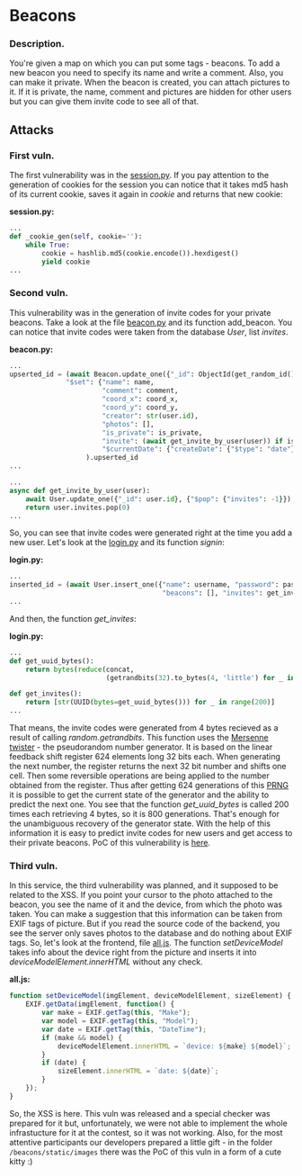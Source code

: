 # Beacons

### Description.

You're given a map on which you can put some tags - beacons. To add  a new beacon you need to specify its name and write a comment. Also, you can make it private. When the beacon is created, you can attach pictures to it. If it is private, the name, comment and pictures are hidden for other users but you can give them invite code to see all of that.

## Attacks

### First vuln.

The first vulnerability was in the [session.py](https://github.com/HackerDom/ructf-2019/blob/master/services/beacons/sessions.py). If you pay attention to the generation of cookies for the session you can notice that it takes md5 hash of its current cookie, saves it again in *cookie* and returns that new cookie:

**session.py:**

```python
...
def _cookie_gen(self, cookie=''):
    while True:
        cookie = hashlib.md5(cookie.encode()).hexdigest()
        yield cookie
...
```

### Second vuln. 

This vulnerability was in the generation of invite codes for your private beacons. Take a look at the file [beacon.py](https://github.com/HackerDom/ructf-2019/blob/master/services/beacons/beacons/controllers/beacon.py) and its function add_beacon. You can notice that invite codes were taken from the database *User*, list *invites*. 

**beacon.py:**

```python
...
upserted_id = (await Beacon.update_one({"_id": ObjectId(get_random_id())}, {
              "$set": {"name": name,
                       "comment": comment,
                       "coord_x": coord_x,
                       "coord_y": coord_y,
                       "creator": str(user.id),
                       "photos": [],
                       "is_private": is_private,
                       "invite": (await get_invite_by_user(user)) if is_private else ''},
                       "$currentDate": {"createDate": {"$type": "date"}}}, upsert=True)
                   ).upserted_id
...

```

```python
...
async def get_invite_by_user(user):
    await User.update_one({"_id": user.id}, {"$pop": {"invites": -1}})
    return user.invites.pop(0)
...
```

So, you can see that invite codes were generated right at the time you add a new user. Let's look at the [login.py](https://github.com/HackerDom/ructf-2019/blob/master/services/beacons/beacons/controllers/login.py) and its function *signin*:

**login.py:**

```python
...
inserted_id = (await User.insert_one({"name": username, "password": password, 
                                      "beacons": [], "invites": get_invites()})).inserted_id
...
```

And then, the function *get_invites*:

**login.py:**

```python
...
def get_uuid_bytes():
    return bytes(reduce(concat, 
                        (getrandbits(32).to_bytes(4, 'little') for _ in range(4)), bytearray()))

def get_invites():
    return [str(UUID(bytes=get_uuid_bytes())) for _ in range(200)]
...
```

That means, the invite codes were generated from 4 bytes recieved as a result of calling *random.getrandbits*.
This function uses the [Mersenne twister](https://en.wikipedia.org/wiki/Mersenne_Twister) - the pseudorandom number generator. It is based on the  linear feedback shift register 624 elements long 32 bits each. When generating the next number, the register returns the next 32 bit number and shifts one cell. Then some reversible operations are being applied to the number obtained from the register. Thus after getting 624 generations of this [PRNG](https://en.wikipedia.org/wiki/Pseudorandom_number_generator) it is possible to get the current state of the generator and the ability to predict the next one. You see that the function *get_uuid_bytes* is called 200 times each retrieving 4 bytes, so it is 800 generations. That's enough for the unambiguous recovery of the generator state. With the help of this information it is easy to predict invite codes for new users and get access to their private beacons. PoC of this vulnerability is [here](https://github.com/HackerDom/ructf-2019/blob/master/sploits/beacons/PoC_invite.py).

### Third vuln.

In this service, the third vulnerability was planned, and it supposed to be related to the XSS.
If you point your cursor to the photo attached to the beacon, you see the name of it and the device, from which the photo was taken. You can make a suggestion that this information can be taken from EXIF tags of picture. But if you read the source code of the backend, you see the server only saves photos to the database and do nothing about EXIF tags. So, let's look at the frontend, file [all.js](https://github.com/HackerDom/ructf-2019/blob/master/services/beacons/beacons/static/js/all.js). The function *setDeviceModel* takes info about the device right from the picture and inserts it into *deviceModelElement.innerHTML* without any check. 

**all.js:**

```javascript
function setDeviceModel(imgElement, deviceModelElement, sizeElement) {
    EXIF.getData(imgElement, function() {
        var make = EXIF.getTag(this, "Make");
        var model = EXIF.getTag(this, "Model");
        var date = EXIF.getTag(this, "DateTime");
        if (make && model) {
            deviceModelElement.innerHTML = `device: ${make} ${model}`;
        }
        if (date) {
            sizeElement.innerHTML = `date: ${date}`;
        }
    });
}
```

So, the XSS is here.
This vuln was released and a special checker was prepared for it but, unfortunately, we were not able to implement the whole infrastucture for it at the contest, so it was not working. Also, for the most attentive participants our developers prepared a little gift - in the folder `/beacons/static/images` there was the PoC of this vuln in a form of a cute kitty :)
